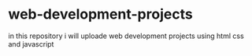 # web-development-projects
in this repository i will uploade web development projects using html css and javascript
